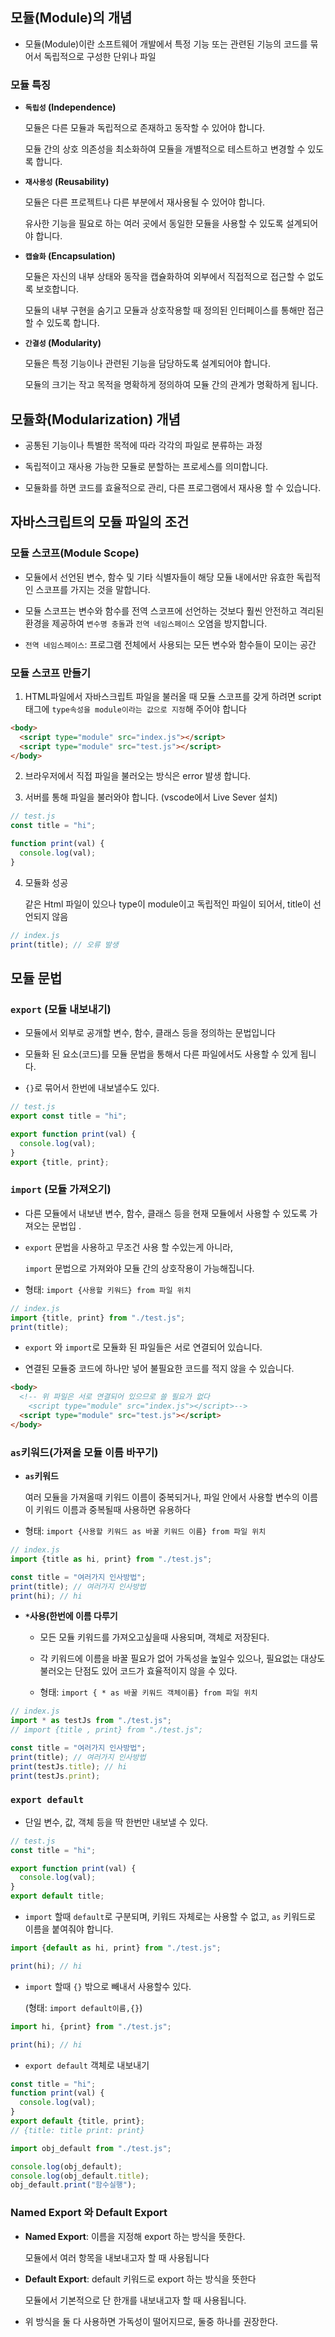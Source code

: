 ## 모듈(Module)의 개념

- 모듈(Module)이란 소프트웨어 개발에서 특정 기능 또는 관련된 기능의 코드를 묶어서 독립적으로 구성한 단위나 파일

### 모듈 특징

- **`독립성` (Independence)**

  모듈은 다른 모듈과 독립적으로 존재하고 동작할 수 있어야 합니다.

  모듈 간의 상호 의존성을 최소화하여 모듈을 개별적으로 테스트하고 변경할 수 있도록 합니다.

- **`재사용성` (Reusability)**

  모듈은 다른 프로젝트나 다른 부분에서 재사용될 수 있어야 합니다.

  유사한 기능을 필요로 하는 여러 곳에서 동일한 모듈을 사용할 수 있도록 설계되어야 합니다.

- **`캡슐화` (Encapsulation)**

  모듈은 자신의 내부 상태와 동작을 캡슐화하여 외부에서 직접적으로 접근할 수 없도록 보호합니다.

  모듈의 내부 구현을 숨기고 모듈과 상호작용할 때 정의된 인터페이스를 통해만 접근할 수 있도록 합니다.

- **`간결성` (Modularity)**

  모듈은 특정 기능이나 관련된 기능을 담당하도록 설계되어야 합니다.

  모듈의 크기는 작고 목적을 명확하게 정의하여 모듈 간의 관계가 명확하게 됩니다.

## 모듈화(Modularization) 개념

- 공통된 기능이나 특별한 목적에 따라 각각의 파일로 분류하는 과정

- 독립적이고 재사용 가능한 모듈로 분할하는 프로세스를 의미합니다.

- 모듈화를 하면 코드를 효율적으로 관리, 다른 프로그램에서 재사용 할 수 있습니다.

## 자바스크립트의 모듈 파일의 조건

### 모듈 스코프(Module Scope)

- 모듈에서 선언된 변수, 함수 및 기타 식별자들이 해당 모듈 내에서만 유효한 독립적인 스코프를 가지는 것을 말합니다.

- 모듈 스코프는 변수와 함수를 전역 스코프에 선언하는 것보다 훨씬 안전하고 격리된 환경을 제공하여 `변수명 충돌`과 `전역 네임스페이스` 오염을 방지합니다.

- `전역 네임스페이스`: 프로그램 전체에서 사용되는 모든 변수와 함수들이 모이는 공간

### 모듈 스코프 만들기

1. HTML파일에서 자바스크립트 파일을 불러올 때 모듈 스코프를 갖게 하려면 script태그에 `type속성을 module이라는 값으로 지정`해 주어야 합니다

```html
<body>
  <script type="module" src="index.js"></script>
  <script type="module" src="test.js"></script>
</body>
```

2.  브라우저에서 직접 파일을 불러오는 방식은 error 발생 합니다.

3.  서버를 통해 파일을 불러와야 합니다. (vscode에서 Live Sever 설치)

```javascript
// test.js
const title = "hi";

function print(val) {
  console.log(val);
}
```

4. 모듈화 성공

   같은 Html 파일이 있으나 type이 module이고 독립적인 파일이 되어서, title이 선언되지 않음

```javascript
// index.js
print(title); // 오류 발생
```

## 모듈 문법

### `export` (모듈 내보내기)

- 모듈에서 외부로 공개할 변수, 함수, 클래스 등을 정의하는 문법입니다

- 모듈화 된 요소(코드)를 모듈 문법을 통해서 다른 파일에서도 사용할 수 있게 됩니다.

- `{}`로 묶어서 한번에 내보낼수도 있다.

```javascript
// test.js
export const title = "hi";

export function print(val) {
  console.log(val);
}
export {title, print};
```

### `import` (모듈 가져오기)

- 다른 모듈에서 내보낸 변수, 함수, 클래스 등을 현재 모듈에서 사용할 수 있도록 가져오는 문법입
  .

- `export` 문법을 사용하고 무조건 사용 할 수있는게 아니라,

  `import` 문법으로 가져와야 모듈 간의 상호작용이 가능해집니다.

- 형태: `import {사용할 키워드} from 파일 위치`

```javascript
// index.js
import {title, print} from "./test.js";
print(title);
```

- `export` 와 `import`로 모듈화 된 파일들은 서로 연결되어 있습니다.

- 연결된 모듈중 코드에 하나만 넣어 불필요한 코드를 적지 않을 수 있습니다.

```html
<body>
  <!-- 위 파일은 서로 연결되어 있으므로 쓸 필요가 없다
    <script type="module" src="index.js"></script>-->
  <script type="module" src="test.js"></script>
</body>
```

### `as`키워드(가져올 모듈 이름 바꾸기)

- **`as`키워드**

  여러 모듈을 가져올때 키워드 이름이 중복되거나, 파일 안에서 사용할 변수의 이름이 키워드 이름과 중복될때 사용하면 유용하다

- 형태: `import {사용할 키워드 as 바꿀 키워드 이름} from 파일 위치`

```javascript
// index.js
import {title as hi, print} from "./test.js";

const title = "여러가지 인사방법";
print(title); // 여러가지 인사방법
print(hi); // hi
```

- **`*`사용(한번에 이름 다루기**

  - 모든 모듈 키워드를 가져오고싶을때 사용되며, 객체로 저장된다.

  - 각 키워드에 이름을 바꿀 필요가 없어 가독성을 높일수 있으나, 필요없는 대상도 불러오는 단점도 있어 코드가 효율적이지 않을 수 있다.

  - 형태: `import { * as 바꿀 키워드 객체이름} from 파일 위치`

```javascript
// index.js
import * as testJs from "./test.js";
// import {title , print} from "./test.js";

const title = "여러가지 인사방법";
print(title); // 여러가지 인사방법
print(testJs.title); // hi
print(testJs.print);
```

### **`export default`**

- 단일 변수, 값, 객체 등을 딱 한번만 내보낼 수 있다.

```javascript
// test.js
const title = "hi";

export function print(val) {
  console.log(val);
}
export default title;
```

- `import` 할때 `default`로 구분되며, 키워드 자체로는 사용할 수 없고, `as` 키워드로 이름을 붙여줘야 합니다.

```javascript
import {default as hi, print} from "./test.js";

print(hi); // hi
```

- `import` 할때 `{}` 밖으로 빼내서 사용할수 있다.

  (형태: `import default이름,{}`)

```javascript
import hi, {print} from "./test.js";

print(hi); // hi
```

- `export default` 객체로 내보내기

```javascript
const title = "hi";
function print(val) {
  console.log(val);
}
export default {title, print};
// {title: title print: print}
```

```javascript
import obj_default from "./test.js";

console.log(obj_default);
console.log(obj_default.title);
obj_default.print("함수실행");
```

### Named Export 와 Default Export

- **Named Export**: 이름을 지정해 export 하는 방식을 뜻한다.

  모듈에서 여러 항목을 내보내고자 할 때 사용됩니다

- **Default Export**: default 키워드로 export 하는 방식을 뜻한다

  모듈에서 기본적으로 단 한개를 내보내고자 할 때 사용됩니다.

- 위 방식을 둘 다 사용하면 가독성이 떨어지므로, 둘중 하나를 권장한다.
